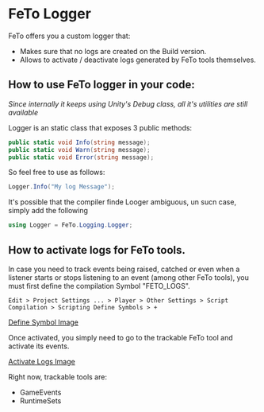 # FeTo Logger

FeTo offers you a custom logger that:

* Makes sure that no logs are created on the Build version.
* Allows to activate / deactivate logs generated by FeTo tools themselves.

## How to use FeTo logger in your code:
_Since internally it keeps using Unity's Debug class, all it's utilities are still available_

Logger is an static class that exposes 3 public methods:
```c#
public static void Info(string message);
public static void Warn(string message);
public static void Error(string message);
```

So feel free to use as follows:
```c#
Logger.Info("My log Message");
```

It's possible that the compiler finde Looger ambiguous, un sucn case, simply add the following
```c#
using Logger = FeTo.Logging.Logger;
```

## How to activate logs for FeTo tools.

In case you need to track events being raised, catched or even when a listener starts or stops listening to an event (among other FeTo tools), you must first define the compilation Symbol "FETO_LOGS".

`Edit > Project Settings ... > Player > Other Settings > Script Compilation > Scripting Define Symbols > +`  

[Define Symbol Image](/Assets/FeTo/Logging/Media/DefineSymbols.png)

Once activated, you simply need to go to the trackable FeTo tool and activate its events.

[Activate Logs Image](/Assets/FeTo/Logging/Media/LogEvents.png)

Right now, trackable tools are:
* GameEvents
* RuntimeSets